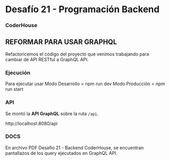 # Desafío 21 - Programación Backend

### CoderHouse

## REFORMAR PARA USAR GRAPHQL

Refactoricemos el código del proyecto que venimos trabajando para cambiar de API RESTful a GraphQL API.

### Ejecución

Para ejecutar usar 
Modo Desarrollo = npm run dev
Modo Producción = npm run start

### API

Se montó la **API GraphQL** sobre la ruta `/api`.

http://localhost:8080/api

### DOCS

En archivo PDF Desafio 21 - Backend CoderHouse, se encuentran pantallazos de los query ejecutados en GraphQL API.